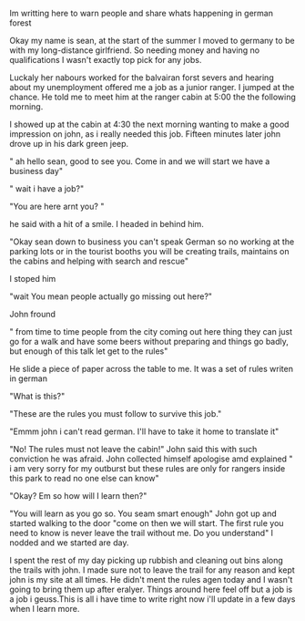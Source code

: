  Im writting here to warn people and share whats happening in german forest

Okay my name is sean, at the start of the summer I moved to germany to be with my long-distance girlfriend. So needing money and having no qualifications I wasn't exactly top pick for any jobs.


 Luckaly her nabours worked for the balvairan forst severs and hearing about my unemployment offered me a job as a junior ranger. I jumped at the chance. He told me to meet him at the ranger cabin at 5:00 the the following morning.


I showed up at the cabin at 4:30 the next morning wanting to make a good impression on john, as i really needed this job. Fifteen minutes later john drove up in his dark green jeep. 

" ah hello sean, good to see you. Come in and we will start we have a business day"

" wait i have a job?"

"You are here arnt you? " 

he said with a hit of a smile. I headed in behind him.

"Okay sean down to business you can't speak German so no working at the parking lots or in the tourist booths you will be creating trails, maintains on the cabins and helping with search and rescue"

 I stoped him

"wait You mean people actually go missing out here?"

 John fround

 " from time to time people from the city coming out here thing they can just go for a walk and have some beers without preparing and things go badly, but enough of this talk let get to the rules"

He slide a piece of paper across the table to me.  It was a set of rules writen in german 

"What is this?"

"These are the  rules you must follow to survive this job."

"Emmm john i can't read german. I'll have to take it home to translate it"

"No! The rules must not leave the cabin!" 
John said this with such conviction he was afraid. John collected himself apologise amd explained " i am very sorry for my outburst but these rules are only for rangers inside this park to read no one else can know"

"Okay? Em so how will I learn then?" 

"You will learn as you go so. You seam smart enough"
John got up and started walking to the door "come on then we will start. The first rule you need to know is never leave the trail without me. Do you understand"
I nodded and we started are day.

I spent the rest of my day picking up rubbish and cleaning out bins along the trails with john. I made sure not to leave the trail for any reason and kept john is my site at all times. He didn't ment the rules agen today and I wasn't going to bring them up after eralyer. Things around here feel off but a job is a job i geuss.This is all i have time to write right now i'll update in a few days when I learn more.